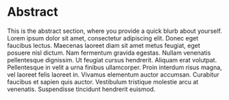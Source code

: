 # Abstract

This is the abstract section, where you provide a quick blurb about yourself. Lorem ipsum dolor sit amet, consectetur adipiscing elit. Donec eget faucibus lectus. Maecenas laoreet diam sit amet metus feugiat, eget posuere nisl dictum. Nam fermentum gravida egestas. Nullam venenatis pellentesque dignissim. Ut feugiat cursus hendrerit. Aliquam erat volutpat. Pellentesque in velit a urna finibus ullamcorper. Proin interdum risus magna, vel laoreet felis laoreet in. Vivamus elementum auctor accumsan. Curabitur faucibus et sapien quis auctor. Vestibulum tristique molestie arcu at venenatis. Suspendisse tincidunt hendrerit euismod. 
